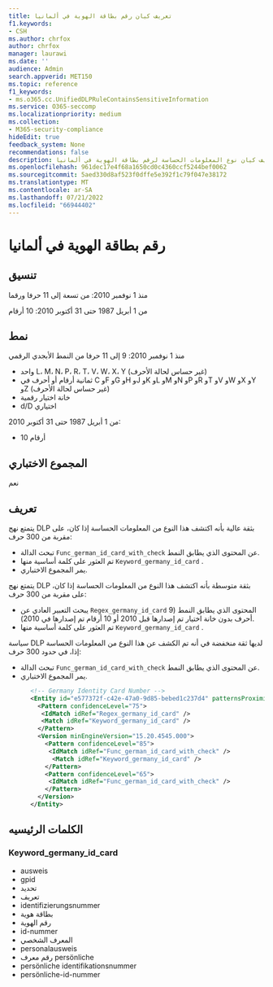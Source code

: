 ```yaml
---
title: تعريف كيان رقم بطاقة الهوية في ألمانيا
f1.keywords:
- CSH
ms.author: chrfox
author: chrfox
manager: laurawi
ms.date: ''
audience: Admin
search.appverid: MET150
ms.topic: reference
f1_keywords:
- ms.o365.cc.UnifiedDLPRuleContainsSensitiveInformation
ms.service: O365-seccomp
ms.localizationpriority: medium
ms.collection:
- M365-security-compliance
hideEdit: true
feedback_system: None
recommendations: false
description: تعريف كيان نوع المعلومات الحساسة لرقم بطاقة الهوية في ألمانيا.
ms.openlocfilehash: 961dec17e4f68a1650cd0c4360ccf5244bef0062
ms.sourcegitcommit: 5aed330d8af523f0dffe5e392f1c79f047e38172
ms.translationtype: MT
ms.contentlocale: ar-SA
ms.lasthandoff: 07/21/2022
ms.locfileid: "66944402"
---
```

# <a name="germany-identity-card-number"></a>رقم بطاقة الهوية في ألمانيا

## <a name="format"></a>تنسيق

منذ 1 نوفمبر 2010: من تسعة إلى 11 حرفا ورقما

من 1 أبريل 1987 حتى 31 أكتوبر 2010: 10 أرقام

## <a name="pattern"></a>نمط

منذ 1 نوفمبر 2010: 9 إلى 11 حرفا من النمط الأبجدي الرقمي
- واحد L، M، N، P، R، T، V، W، X، Y (غير حساس لحالة الأحرف)
- ثمانية أرقام أو أحرف في C وF وG وH وJ وK وL وM وN وP وR وT وV وW وX وY وZ (غير حساس لحالة الأحرف)
- خانة اختيار رقمية
- d/D اختياري

من 1 أبريل 1987 حتى 31 أكتوبر 2010:

- 10 أرقام

## <a name="checksum"></a>المجموع الاختباري

نعم

## <a name="definition"></a>تعريف

يتمتع نهج DLP بثقة عالية بأنه اكتشف هذا النوع من المعلومات الحساسة إذا كان، على مقربة من 300 حرف:

- تبحث الدالة `Func_german_id_card_with_check` عن المحتوى الذي يطابق النمط.
- تم العثور على كلمة أساسية منها `Keyword_germany_id_card` .
- يمر المجموع الاختباري.

يتمتع نهج DLP بثقة متوسطة بأنه اكتشف هذا النوع من المعلومات الحساسة إذا كان، على مقربة من 300 حرف:

- يبحث التعبير العادي عن `Regex_germany_id_card` المحتوى الذي يطابق النمط (9 أحرف بدون خانة اختيار تم إصدارها قبل 2010 أو 10 أرقام تم إصدارها في 2010).
- تم العثور على كلمة أساسية منها `Keyword_germany_id_card` .

سياسة DLP لديها ثقة منخفضة في أنه تم الكشف عن هذا النوع من المعلومات الحساسة إذا، في حدود 300 حرف:

- تبحث الدالة `Func_german_id_card_with_check` عن المحتوى الذي يطابق النمط.
- يمر المجموع الاختباري.

```xml
      <!-- Germany Identity Card Number -->
      <Entity id="e577372f-c42e-47a0-9d85-bebed1c237d4" patternsProximity="300" recommendedConfidence="75">
        <Pattern confidenceLevel="75">
         <IdMatch idRef="Regex_germany_id_card" />
         <Match idRef="Keyword_germany_id_card" />
        </Pattern>
        <Version minEngineVersion="15.20.4545.000">
          <Pattern confidenceLevel="85">
           <IdMatch idRef="Func_german_id_card_with_check" />
            <Match idRef="Keyword_germany_id_card" />
          </Pattern>
          <Pattern confidenceLevel="65">
           <IdMatch idRef="Func_german_id_card_with_check" />
          </Pattern>
        </Version>
      </Entity>
```

## <a name="keywords"></a>الكلمات الرئيسيه

### <a name="keyword_germany_id_card"></a>Keyword_germany_id_card

- ausweis
- gpid
- تحديد
- تعريف
- identifizierungsnummer
- بطاقة هوية
- رقم الهوية
- id-nummer
- المعرف الشخصي
- personalausweis
- رقم معرف persönliche
- persönliche identifikationsnummer
- persönliche-id-nummer